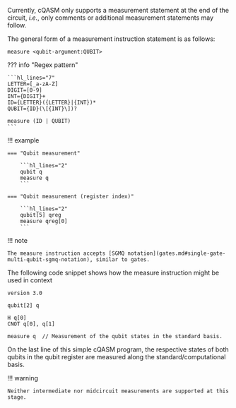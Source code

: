 Currently, cQASM only supports a measurement statement at the end of the circuit, _i.e._, only comments or additional measurement statements may follow.

The general form of a measurement instruction statement is as follows:

`measure <qubit-argument:QUBIT>`

??? info "Regex pattern"
    
    ```hl_lines="7"
    LETTER=[_a-zA-Z]
    DIGIT=[0-9]
    INT={DIGIT}+
    ID={LETTER}({LETTER}|{INT})*
    QUBIT={ID}(\[{INT}\])?

    measure (ID | QUBIT)
    ```

!!! example
    
    === "Qubit measurement"
    
        ```hl_lines="2"
        qubit q
        measure q
        ```
    
    === "Qubit measurement (register index)"
    
        ```hl_lines="2"
        qubit[5] qreg
        measure qreg[0]
        ```

!!! note

    The measure instruction accepts [SGMQ notation](gates.md#single-gate-multi-qubit-sgmq-notation), similar to gates.

The following code snippet shows how the measure instruction might be used in context

```linenums="1" hl_lines="8"
version 3.0

qubit[2] q

H q[0]
CNOT q[0], q[1]

measure q  // Measurement of the qubit states in the standard basis.
```

On the last line of this simple cQASM program, the respective states of both qubits in the qubit register are measured along the standard/computational basis.

!!! warning

    Neither intermediate nor midcircuit measurements are supported at this stage.

